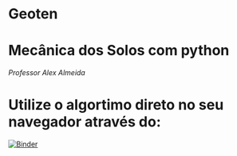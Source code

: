# Geoten
# Mecânica dos Solos com python
_Professor Alex Almeida_

# Utilize o algortimo direto no seu navegador através do:

[![Binder](https://mybinder.org/badge_logo.svg)](https://mybinder.org/v2/gh/alexeldorado/Geoten/HEAD)

